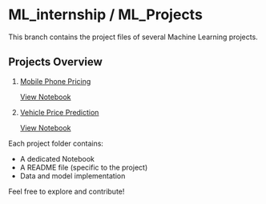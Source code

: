 # ML_internship / ML_Projects  
This branch contains the project files of several Machine Learning projects.

##  Projects Overview

1. [Mobile Phone Pricing](Mobile%20Phone%20Pricing/)

     [View Notebook](Mobile%20Phone%20Pricing/Mobile_Phone_Pricing.ipynb)

2. [Vehicle Price Prediction](Vehicle%20Price%20Prediction/)

      [View Notebook](Vehicle%20Price%20Prediction/Vehical_price.ipynb)
   
Each project folder contains:
- A dedicated Notebook
- A README file (specific to the project)
- Data and model implementation 

Feel free to explore and contribute!
